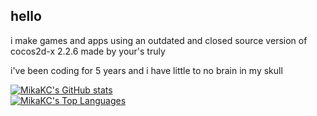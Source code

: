 ## hello
i make games and apps using an outdated and closed source version of cocos2d-x 2.2.6 made by your's truly

i've been coding for 5 years and i have little to no brain in my skull

[![MikaKC's GitHub stats](https://github-readme-stats.vercel.app/api?username=mikakc&theme=dracula)](https://github.com/MikaKC/)<br>
[![MikaKC's Top Languages](https://github-readme-stats.vercel.app/api/top-langs/?username=MikaKC&theme=dracula)](https://github.com/MikaKC/)
